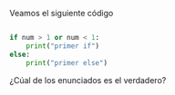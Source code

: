 Veamos el siguiente código

``` python

if num > 1 or num < 1:
    print("primer if")
else:
    print("primer else")

```

¿Cúal de los enunciados es el verdadero?